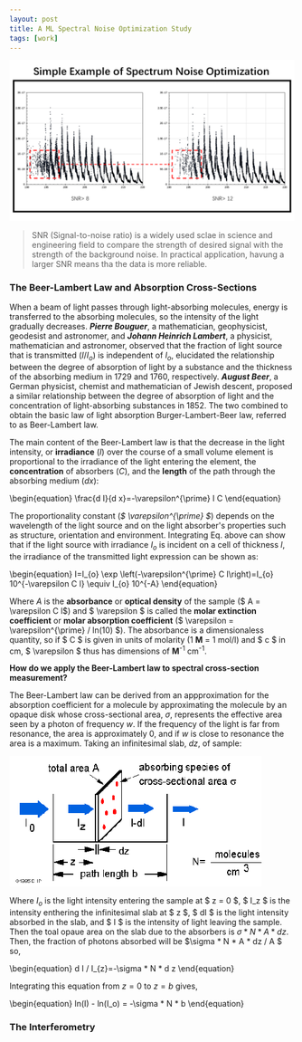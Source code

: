 ```yaml
---
layout: post
title: A ML Spectral Noise Optimization Study
tags: [work]
---
```


<!-- MathJax 公式书写 -->
<head>
    <script src="https://cdn.mathjax.org/mathjax/latest/MathJax.js?config=TeX-AMS-MML_HTMLorMML" type="text/javascript"></script>
    <script type="text/x-mathjax-config">
        MathJax.Hub.Config({
            tex2jax: {
            skipTags: ['script', 'noscript', 'style', 'textarea', 'pre'],
            inlineMath: [['$','$']]
            }
        });
    </script>
</head>


![A simple spectral noise optimization example using SNR method](../imgs/MLNoiseOptimization/simpleeg.png)

> SNR (Signal-to-noise ratio) is a widely used sclae in science and engineering field to compare the strength of desired signal with the strength of the background noise. In practical application, havung a larger SNR means tha the data is more reliable.  

### The Beer-Lambert Law and Absorption Cross-Sections

When a beam of light passes through light-absorbing molecules, energy is transferred to the absorbing molecules, so the intensity of the light gradually decreases. _**Pierre Bouguer**_, a mathematician, geophysicist, geodesist and astronomer, and _**Johann Heinrich Lambert**_, a physicist, mathematician and astronomer, observed that the fraction of light source that is transmitted ($I/I_o$) is independent of $I_o$, elucidated the relationship between the degree of absorption of light by a substance and the thickness of the absorbing medium in 1729 and 1760, respectively. _**August Beer**_, a German physicist, chemist and mathematician of Jewish descent, proposed a similar relationship between the degree of absorption of light and the concentration of light-absorbing substances in 1852. The two combined to obtain the basic law of light absorption Burger-Lambert-Beer law, referred to as Beer-Lambert law.  

The main content of the Beer-Lambert law is that the decrease in the light intensity, or **irradiance** ($I$) over the course of a small volume element is proportional to the irradiance of the light entering the element, the **concentration** of absorbers ($C$), and the **length** of the path through the absorbing medium ($dx$):  

\begin{equation}
\frac{d I}{d x}=-\varepsilon^{\prime} I C
\end{equation}

The proportionality constant (*$ \varepsilon^{\prime} $*) depends on the wavelength of the light source and on the light absorber's properties such as structure, orientation and environment. Integrating Eq. above can show that if the light source with irradiance $I_o$ is incident on a cell of thickness $l$, the irradiance of the transmitted light expression can be shown as:

\begin{equation}
I=I_{o} \exp \left(-\varepsilon^{\prime} C l\right)=I_{o} 10^{-\varepsilon C l} \equiv I_{o} 10^{-A}
\end{equation}

Where $A$ is the **absorbance** or **optical density** of the sample ($ A = \varepsilon C l$) and $ \varepsilon $ is called the **molar extinction coefficient** or **molar absorption coefficient** ($ \varepsilon = \varepsilon^{\prime} / ln(10) $). The absorbance is a dimensionaless quantity, so if $ C $ is given in units of molarity (1 **M** = 1 mol/l) and $ c $ in cm, $ \varepsilon $ thus has dimensions of **M**<sup>-1</sup> cm<sup>-1</sup>.

**How do we apply the Beer-Lambert law to spectral cross-section measurement?**

The Beer-Lambert law can be derived from an appproximation for the absorption coefficient for a molecule by approximating the molecule by an opaque disk whose cross-sectional area, $\sigma$, represents the effective area seen by a photon of frequency $w$. If the frequency of the light is far from resonance, the area is approximately 0, and if $w$ is close to resonance the area is a maximum. Taking an infinitesimal slab, $dz$, of sample:

![Derivation of the Beer-Lambert Law](../imgs/MLNoiseOptimization/DerivationBeerLaw.gif)

Where $I_o$ is the light intensity entering the sample at $ z = 0 $, $ I_z $ is the intensity enthering the infinitesimal slab at $ z $, $ dI $ is the light intensity absorbed in the slab, and $ I $ is the intensity of light leaving the sample. Then the toal opaue area on the slab due to the absorbers is $\sigma * N * A * dz$. Then, the fraction of photons absorbed will be $\sigma * N * A * dz / A $ so,

\begin{equation}
d I / I_{z}=-\sigma * N * d z
\end{equation}

Integrating this equation from $z = 0$ to $z = b$ gives,

\begin{equation}
ln(I) - ln(I_o) = -\sigma * N * b
\end{equation}


### The Interferometry
